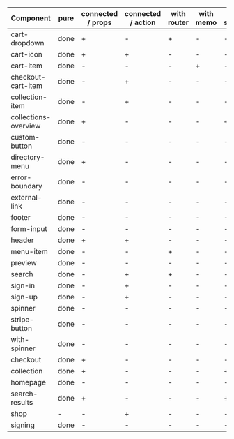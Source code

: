 | Component            |   pure    | connected / props | connected / action | with router | with memo | with spinner |
| -------------------- | --------- | ----------------- | ------------------ | ----------- | --------- | ------------ |
| cart-dropdown        |   done    |         +         |          -         |      +      |     -     |       -      |
| cart-icon            |   done    |         +         |          +         |      -      |     -     |       -      |
| cart-item            |   done    |         -         |          -         |      -      |     +     |       -      |
| checkout-cart-item   |   done    |         -         |          +         |      -      |     -     |       -      |
| collection-item      |   done    |         -         |          +         |      -      |     -     |       -      |
| collections-overview |   done    |         +         |          -         |      -      |     -     |       +      |
| custom-button        |   done    |         -         |          -         |      -      |     -     |       -      |
| directory-menu       |   done    |         +         |          -         |      -      |     -     |       -      |
| error-boundary       |   done    |         -         |          -         |      -      |     -     |       -      |
| external-link        |   done    |         -         |          -         |      -      |     -     |       -      |
| footer               |   done    |         -         |          -         |      -      |     -     |       -      |
| form-input           |   done    |         -         |          -         |      -      |     -     |       -      |
| header               |   done    |         +         |          +         |      -      |     -     |       -      |
| menu-item            |   done    |         -         |          -         |      +      |     -     |       -      |
| preview              |   done    |         -         |          -         |      -      |     -     |       -      |
| search               |   done    |         -         |          +         |      +      |     -     |       -      |
| sign-in              |   done    |         -         |          +         |      -      |     -     |       -      |
| sign-up              |   done    |         -         |          +         |      -      |     -     |       -      |
| spinner              |   done    |         -         |          -         |      -      |     -     |       -      |
| stripe-button        |   done    |         -         |          -         |      -      |     -     |       -      |
| with-spinner         |   done    |         -         |          -         |      -      |     -     |       -      |
| checkout             |   done    |         +         |          -         |      -      |     -     |       -      |
| collection           |   done    |         +         |          -         |      -      |     -     |       +      |
| homepage             |   done    |         -         |          -         |      -      |     -     |       -      |
| search-results       |   done    |         +         |          -         |      -      |     -     |       +      |
| shop                 |     -     |         -         |          +         |      -      |     -     |       -      |
| signing              |   done    |         -         |          -         |      -      |     -     |       -      |
